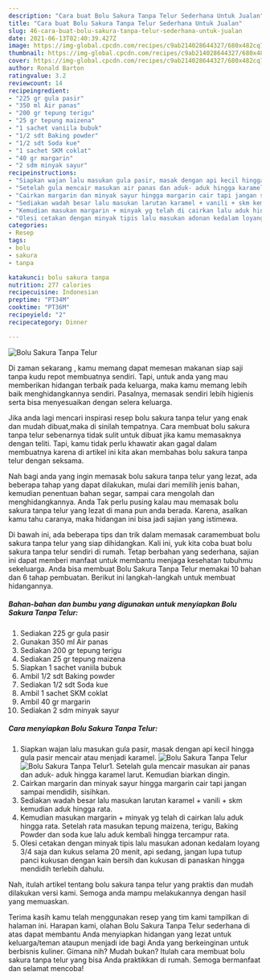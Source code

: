 ```yaml
---
description: "Cara buat Bolu Sakura Tanpa Telur Sederhana Untuk Jualan"
title: "Cara buat Bolu Sakura Tanpa Telur Sederhana Untuk Jualan"
slug: 46-cara-buat-bolu-sakura-tanpa-telur-sederhana-untuk-jualan
date: 2021-06-13T02:40:39.427Z
image: https://img-global.cpcdn.com/recipes/c9ab214028644327/680x482cq70/bolu-sakura-tanpa-telur-foto-resep-utama.jpg
thumbnail: https://img-global.cpcdn.com/recipes/c9ab214028644327/680x482cq70/bolu-sakura-tanpa-telur-foto-resep-utama.jpg
cover: https://img-global.cpcdn.com/recipes/c9ab214028644327/680x482cq70/bolu-sakura-tanpa-telur-foto-resep-utama.jpg
author: Ronald Barton
ratingvalue: 3.2
reviewcount: 14
recipeingredient:
- "225 gr gula pasir"
- "350 ml Air panas"
- "200 gr tepung terigu"
- "25 gr tepung maizena"
- "1 sachet vaniila bubuk"
- "1/2 sdt Baking powder"
- "1/2 sdt Soda kue"
- "1 sachet SKM coklat"
- "40 gr margarin"
- "2 sdm minyak sayur"
recipeinstructions:
- "Siapkan wajan lalu masukan gula pasir, masak dengan api kecil hingga gula pasir mencair atau menjadi karamel."
- "Setelah gula mencair masukan air panas dan aduk- aduk hingga karamel larut. Kemudian biarkan dingin."
- "Cairkan margarin dan minyak sayur hingga margarin cair tapi jangan sampai mendidih, sisihkan."
- "Sediakan wadah besar lalu masukan larutan karamel + vanili + skm kemudian aduk hingga rata."
- "Kemudian masukan margarin + minyak yg telah di cairkan lalu aduk hingga rata. Setelah rata masukan tepung maizena, terigu, Baking Powder dan soda kue lalu aduk kembali hingga tercampur rata."
- "Olesi cetakan dengan minyak tipis lalu masukan adonan kedalam loyang 3/4 saja dan kukus selama 20 menit, api sedang, jangan lupa tutup panci kukusan dengan kain bersih dan kukusan di panaskan hingga mendidih terlebih dahulu."
categories:
- Resep
tags:
- bolu
- sakura
- tanpa

katakunci: bolu sakura tanpa 
nutrition: 277 calories
recipecuisine: Indonesian
preptime: "PT34M"
cooktime: "PT36M"
recipeyield: "2"
recipecategory: Dinner

---
```



![Bolu Sakura Tanpa Telur](https://img-global.cpcdn.com/recipes/c9ab214028644327/680x482cq70/bolu-sakura-tanpa-telur-foto-resep-utama.jpg)

Di zaman  sekarang , kamu memang dapat memesan makanan siap saji tanpa kudu repot membuatnya sendiri. Tapi, untuk anda yang mau memberikan hidangan terbaik pada keluarga, maka kamu memang lebih baik menghidangkannya sendiri. Pasalnya, memasak sendiri lebih higienis serta bisa menyesuaikan dengan selera keluarga.

Jika anda lagi mencari inspirasi resep bolu sakura tanpa telur yang enak dan mudah dibuat,maka di sinilah tempatnya. Cara membuat bolu sakura tanpa telur  sebenarnya tidak sulit untuk dibuat jika kamu memasaknya dengan teliti. Tapi, kamu tidak perlu khawatir akan gagal dalam membuatnya 
karena di artikel ini kita akan membahas bolu sakura tanpa telur dengan seksama.  



Nah bagi anda yang ingin memasak bolu sakura tanpa telur yang lezat, ada beberapa tahap yang dapat dilakukan, mulai dari memilih jenis bahan, kemudian penentuan bahan segar, sampai cara mengolah dan menghidangkannya. Anda Tak perlu pusing kalau mau memasak bolu sakura tanpa telur yang lezat di mana pun anda berada. Karena, asalkan kamu  tahu caranya, maka hidangan ini bisa jadi sajian yang istimewa.

Di bawah ini, ada beberapa tips dan trik dalam memasak caramembuat bolu sakura tanpa telur yang siap dihidangkan. Kali ini, yuk kita coba buat bolu sakura tanpa telur sendiri di rumah. Tetap berbahan yang sederhana, sajian ini dapat memberi manfaat untuk membantu menjaga kesehatan tubuhmu sekeluarga. Anda bisa membuat Bolu Sakura Tanpa Telur memakai 10 bahan dan 6 tahap pembuatan. Berikut ini langkah-langkah untuk membuat hidangannya.

<!--inarticleads1-->

##### Bahan-bahan dan bumbu yang digunakan untuk menyiapkan Bolu Sakura Tanpa Telur:

1. Sediakan 225 gr gula pasir
1. Gunakan 350 ml Air panas
1. Sediakan 200 gr tepung terigu
1. Sediakan 25 gr tepung maizena
1. Siapkan 1 sachet vaniila bubuk
1. Ambil 1/2 sdt Baking powder
1. Sediakan 1/2 sdt Soda kue
1. Ambil 1 sachet SKM coklat
1. Ambil 40 gr margarin
1. Sediakan 2 sdm minyak sayur




<!--inarticleads2-->

##### Cara menyiapkan Bolu Sakura Tanpa Telur:

1. Siapkan wajan lalu masukan gula pasir, masak dengan api kecil hingga gula pasir mencair atau menjadi karamel.
<img src="https://img-global.cpcdn.com/steps/c4c0eadc475fe379/160x128cq70/bolu-sakura-tanpa-telur-langkah-memasak-1-foto.jpg" alt="Bolu Sakura Tanpa Telur"><img src="https://img-global.cpcdn.com/steps/6169d9cf645b26c7/160x128cq70/bolu-sakura-tanpa-telur-langkah-memasak-1-foto.jpg" alt="Bolu Sakura Tanpa Telur">1. Setelah gula mencair masukan air panas dan aduk- aduk hingga karamel larut. Kemudian biarkan dingin.
1. Cairkan margarin dan minyak sayur hingga margarin cair tapi jangan sampai mendidih, sisihkan.
1. Sediakan wadah besar lalu masukan larutan karamel + vanili + skm kemudian aduk hingga rata.
1. Kemudian masukan margarin + minyak yg telah di cairkan lalu aduk hingga rata. Setelah rata masukan tepung maizena, terigu, Baking Powder dan soda kue lalu aduk kembali hingga tercampur rata.
1. Olesi cetakan dengan minyak tipis lalu masukan adonan kedalam loyang 3/4 saja dan kukus selama 20 menit, api sedang, jangan lupa tutup panci kukusan dengan kain bersih dan kukusan di panaskan hingga mendidih terlebih dahulu.




Nah, itulah artikel tentang  bolu sakura tanpa telur  yang praktis dan mudah dilakukan versi kami. Semoga anda mampu melakukannya dengan hasil yang memuaskan. 

Terima kasih kamu telah menggunakan resep yang tim kami tampilkan di halaman ini. Harapan kami, olahan  Bolu Sakura Tanpa Telur sederhana di atas dapat membantu Anda menyiapkan hidangan yang lezat untuk keluarga/teman ataupun menjadi ide bagi Anda yang berkeinginan untuk berbisnis kuliner. Gimana nih? Mudah bukan? Itulah cara membuat bolu sakura tanpa telur yang bisa Anda praktikkan di rumah. Semoga bermanfaat dan selamat mencoba!


